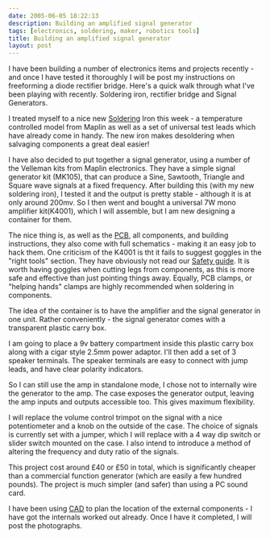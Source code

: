 ```yaml
---
date: 2005-06-05 18:22:13
description: Building an amplified signal generator
tags: [electronics, soldering, maker, robotics tools]
title: Building an amplified signal generator
layout: post
---
```

I have been building a number of electronics items and projects recently - and once I have tested it thoroughly I will be post my instructions on freeforming a diode rectifier bridge.
Here's a quick walk through what I've been playing with recently.
Soldering iron, rectifier bridge and Signal Generators.

I treated myself to a nice new [Soldering](/wiki/soldering) Iron this week - a temperature controlled model from Maplin as well as a set of universal test leads which have already come in handy.
The new iron makes desoldering when salvaging components a great deal easier!

I have also decided to put together a signal generator, using a number of the Velleman kits from Maplin electronics.
They have a simple signal generator kit (MK105), that can produce a Sine, Sawtooth, Triangle and Square wave signals at a fixed frequency.
After building this (with my new soldering iron), I tested it and the output is pretty stable - although it is at only around 200mv.
So I then went and bought a universal 7W mono amplifier kit(K4001), which I will assemble, but I am new designing a container for them.

The nice thing is, as well as the [PCB](/wiki/pcb), all components, and building instructions, they also come with full schematics - making it an easy job to hack them.
One criticism of the K4001 is tht it fails to suggest goggles in the "right tools" section.
They have obviously not read our [Safety guide](/wiki/robot_building_safety "Robot Building Safety").
It is worth having goggles when cutting legs from components, as this is more safe and effective than just pointing things away.
Equally, PCB clamps, or "helping hands" clamps are highly recommended when soldering in components.

The idea of the container is to have the amplifier and the signal generator in one unit.
Rather conveniently - the signal generator comes with a transparent plastic carry box.

I am going to place a 9v battery compartment inside this plastic carry box along with a cigar style 2.5mm power adaptor.
I'll then add a set of 3 speaker terminals.
The speaker terminals are easy to connect with jump leads, and have clear polarity indicators.

So I can still use the amp in standalone mode, I chose not to internally wire the generator to the amp. The case exposes the generator output, leaving the amp inputs and outputs accessible too.
This gives maximum flexibility.

I will replace the volume control trimpot on the signal with a nice potentiometer and a knob on the outside of the case.
The choice of signals is currently set with a jumper, which I will replace with a 4 way dip switch or slider switch mounted on the case.
I also intend to introduce a method of altering the frequency and duty ratio of the signals.

This project cost around £40 or £50 in total, which is significantly cheaper than a commercial function generator (which are easily a few hundred pounds).
The project is much simpler (and safer) than using a PC sound card.

I have been using [CAD](/wiki/cad "Computer Aided Design") to plan the location of the external components - I have got the internals worked out already.
Once I have it completed, I will post the photographs.

